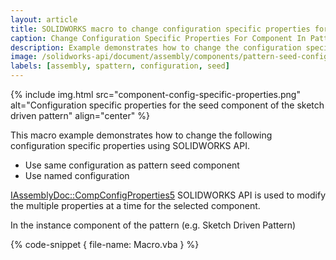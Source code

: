 ```yaml
---
layout: article
title: SOLIDWORKS macro to change configuration specific properties for component in pattern
caption: Change Configuration Specific Properties For Component In Pattern
description: Example demonstrates how to change the configuration specific properties (use same configuration as pattern seed component or use named configuration) of the component in the pattern using SOLIDWORKS API
image: /solidworks-api/document/assembly/components/pattern-seed-configuration-properties/component-config-specific-properties.png
labels: [assembly, spattern, configuration, seed]
---
```

{% include img.html src="component-config-specific-properties.png" alt="Configuration specific properties for the seed component of the sketch driven pattern" align="center" %}

This macro example demonstrates how to change the following configuration specific properties using SOLIDWORKS API.

* Use same configuration as pattern seed component
* Use named configuration

[IAssemblyDoc::CompConfigProperties5](http://help.solidworks.com/2018/english/api/sldworksapi/solidworks.interop.sldworks~solidworks.interop.sldworks.iassemblydoc~compconfigproperties5.html) SOLIDWORKS API is used to modify the multiple properties at a time for the selected component.

In the instance component of the pattern (e.g. Sketch Driven Pattern)

{% code-snippet { file-name: Macro.vba } %}
